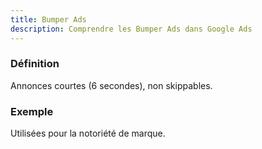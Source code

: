 ```yaml
---
title: Bumper Ads
description: Comprendre les Bumper Ads dans Google Ads
---
```


### Définition
Annonces courtes (6 secondes), non skippables.

### Exemple
Utilisées pour la notoriété de marque.